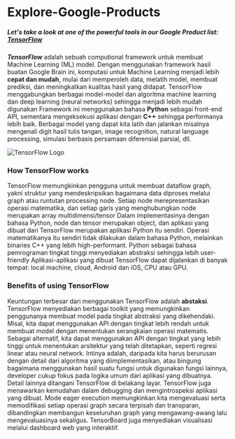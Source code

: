 # Explore-Google-Products
##### Let's take a look at one of the powerful tools in our Google Product list: [TensorFlow](https://www.tensorflow.org/)

__*TensorFlow*__ adalah sebuah computional framework untuk membuat Machine Learning (ML) model.
  Dengan menggunakan framework hasil buatan Google Brain ini, komputasi untuk Machine Learning menjadi lebih **cepat dan mudah**, mulai dari memperoleh data, melatih model, membuat prediksi, dan meningkatkan kualitas hasil yang didapat.
TensorFlow menggabungkan berbagai model-model dan algoritma machine learning dan deep learning (neural networks) sehingga menjadi lebih mudah digunakan
Framework ini menggunakan bahasa **Python** sebagai front-end API, sementara mengeksekusi aplikasi dengan **C++** sehingga performanya lebih baik.
  Berbagai model yang dapat kita latih dan jalankan misalnya mengenali digit hasil tulis tangan, image recognition, natural language processing, simulasi berbasis persamaan diferensial parsial, dll.

![TensorFlow Logo](https://www.gstatic.com/devrel-devsite/prod/vfe8af62599ec445552c3fb43608c37ff46463c9fce3b14d8ee63b2e71edddffd/tensorflow/images/logo.png)

### How TensorFlow works
  TensorFlow memungkinkan pengguna untuk membuat dataflow graph, yakni struktur yang mendeskripsikan bagaimana data diproses melalui graph atau runtutan processing node.
Setiap node merepresentasikan operasi matematika, dan setiap garis yang menghubungkan node merupakan array multidimensi/tensor
  Dalam implementasinya dengan bahasa Python, node dan tensor merupakan object, dan aplikasi yang dibuat dari TensorFlow merupakan aplikasi Python itu sendiri.
Operasi matematikanya itu sendiri tidak dilakukan dalam bahasa Python, melainkan binaries C++ yang lebih high-performant.
Python sebagai bahasa pemrograman tingkat tinggi menyediakan abstraksi sehingga lebih user-friendly
Aplikasi-aplikasi yang dibuat TensorFlow dapat dijalankan di banyak tempat: local machine, cloud, Android dan iOS, CPU atau GPU.

### Benefits of using TensorFlow
  Keuntungan terbesar dari menggunakan TensorFlow adalah **abstaksi**. TensorFlow menyediakan berbagai toolkit yang memungkinkan penggunanya membuat model pada tingkat abstraksi yang dikehendaki.
  Misal, kita dapat menggunakan API dengan tingkat lebih rendah untuk membuat model dengan menentukan serangkaian operasi matematis. Sebagai alternatif, kita dapat menggunakan API dengan tingkat yang lebih tinggi untuk menentukan arsitektur yang telah ditetapkan, seperti regresi linear atau neural network.
  Intinya adalah, daripada kita harus berurusan dengan detail dari algoritma yang diimplementasikan, atau bingung bagaimana menggunakan hasil suatu fungsi untuk digunakan fungsi lainnya, developer cukup fokus pada logika umum dari aplikasi yang dibuatnya. Detail lainnya ditangani TensorFlow di belakang layar.
TensorFlow juga menawarkan kemudahan dalam debugging dan mengintrospeksi aplikasi yang dibuat. Mode eager execution memungkinkan kita mengevaluasi serta memodifikasi setiap operasi graph secara terpisah dan transparan, dibandingkan membangun keseluruhan graph yang mengawang-awang lalu mengevaluasinya sekaligus. TensorBoard juga menyediakan visualisasi melalui dashboard web yang interaktif.

